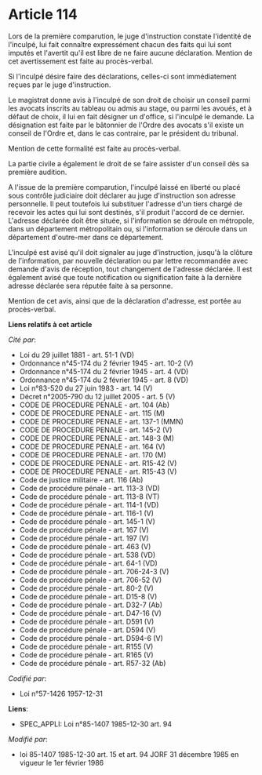 # Article 114

Lors de la première comparution, le juge d'instruction constate l'identité de l'inculpé, lui fait connaître expressément
chacun des faits qui lui sont imputés et l'avertit qu'il est libre de ne faire aucune déclaration. Mention de cet
avertissement est faite au procès-verbal.

Si l'inculpé désire faire des déclarations, celles-ci sont immédiatement reçues par le juge d'instruction.

Le magistrat donne avis à l'inculpé de son droit de choisir un conseil parmi les avocats inscrits au tableau ou admis au
stage, ou parmi les avoués, et à défaut de choix, il lui en fait désigner un d'office, si l'inculpé le demande. La
désignation est faite par le bâtonnier de l'Ordre des avocats s'il existe un conseil de l'Ordre et, dans le cas contraire,
par le président du tribunal.

Mention de cette formalité est faite au procès-verbal.

La partie civile a également le droit de se faire assister d'un conseil dès sa première audition.

A l'issue de la première comparution, l'inculpé laissé en liberté ou placé sous contrôle judiciaire doit déclarer au juge
d'instruction son adresse personnelle. Il peut toutefois lui substituer l'adresse d'un tiers chargé de recevoir les actes qui
lui sont destinés, s'il produit l'accord de ce dernier. L'adresse déclarée doit être située, si l'information se déroule en
métropole, dans un département métropolitain ou, si l'information se déroule dans un département d'outre-mer dans ce
département.

L'inculpé est avisé qu'il doit signaler au juge d'instruction, jusqu'à la clôture de l'information, par nouvelle déclaration
ou par lettre recommandée avec demande d'avis de réception, tout changement de l'adresse déclarée. Il est également avisé que
toute notification ou signification faite à la dernière adresse déclarée sera réputée faite à sa personne.

Mention de cet avis, ainsi que de la déclaration d'adresse, est portée au procès-verbal.

**Liens relatifs à cet article**

_Cité par_:

  - Loi du 29 juillet 1881 - art. 51-1 (VD)
  - Ordonnance n°45-174 du 2 février 1945 - art. 10-2 (V)
  - Ordonnance n°45-174 du 2 février 1945 - art. 4 (VD)
  - Ordonnance n°45-174 du 2 février 1945 - art. 8 (VD)
  - Loi n°83-520 du 27 juin 1983 - art. 14 (V)
  - Décret n°2005-790 du 12 juillet 2005 - art. 5 (V)
  - CODE DE PROCEDURE PENALE - art. 104 (Ab)
  - CODE DE PROCEDURE PENALE - art. 115 (M)
  - CODE DE PROCEDURE PENALE - art. 137-1 (MMN)
  - CODE DE PROCEDURE PENALE - art. 145-2 (V)
  - CODE DE PROCEDURE PENALE - art. 148-3 (M)
  - CODE DE PROCEDURE PENALE - art. 164 (V)
  - CODE DE PROCEDURE PENALE - art. 170 (M)
  - CODE DE PROCEDURE PENALE - art. R15-42 (V)
  - CODE DE PROCEDURE PENALE - art. R15-43 (V)
  - Code de justice militaire - art. 116 (Ab)
  - Code de procédure pénale - art. 113-3 (VD)
  - Code de procédure pénale - art. 113-8 (VT)
  - Code de procédure pénale - art. 114-1 (VD)
  - Code de procédure pénale - art. 116-1 (V)
  - Code de procédure pénale - art. 145-1 (V)
  - Code de procédure pénale - art. 167 (V)
  - Code de procédure pénale - art. 197 (V)
  - Code de procédure pénale - art. 463 (V)
  - Code de procédure pénale - art. 538 (VD)
  - Code de procédure pénale - art. 64-1 (VD)
  - Code de procédure pénale - art. 706-24-3 (V)
  - Code de procédure pénale - art. 706-52 (V)
  - Code de procédure pénale - art. 80-2 (V)
  - Code de procédure pénale - art. D15-8 (V)
  - Code de procédure pénale - art. D32-7 (Ab)
  - Code de procédure pénale - art. D47-16 (V)
  - Code de procédure pénale - art. D591 (V)
  - Code de procédure pénale - art. D594 (V)
  - Code de procédure pénale - art. D594-6 (V)
  - Code de procédure pénale - art. R155 (V)
  - Code de procédure pénale - art. R165 (V)
  - Code de procédure pénale - art. R57-32 (Ab)

_Codifié par_:

  - Loi n°57-1426 1957-12-31

**Liens**:

  - SPEC_APPLI: Loi n°85-1407 1985-12-30 art. 94

_Modifié par_:

  - loi 85-1407 1985-12-30 art. 15 et art. 94 JORF 31 décembre 1985 en vigueur le 1er février 1986
